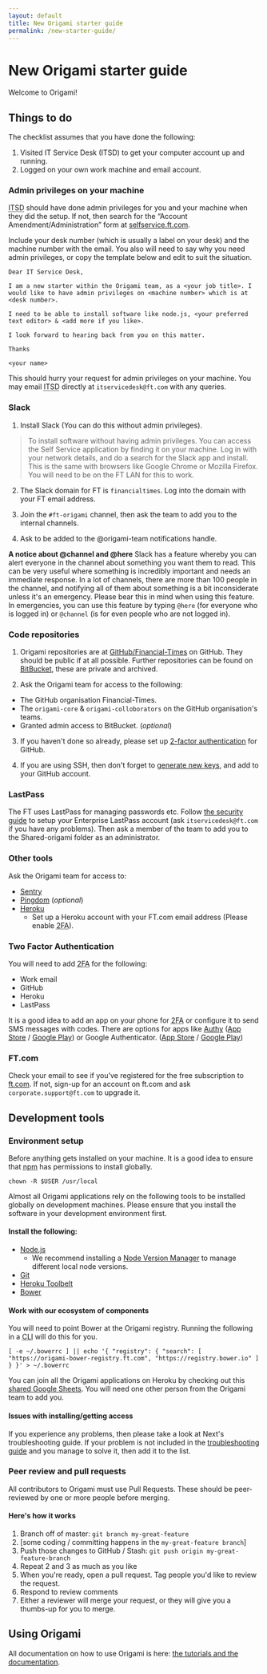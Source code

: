 ```yaml
---
layout: default
title: New Origami starter guide
permalink: /new-starter-guide/
---
```


# New Origami starter guide

Welcome to Origami!

## Things to do

The checklist assumes that you have done the following:

1. Visited IT Service Desk (ITSD) to get your computer account up and running.
2. Logged on your own work machine and email account.

### Admin privileges on your machine

<abbr title="IT Services Desk">ITSD</abbr> should have done admin privileges for you and your machine when they did the setup. If not, then search for the &ldquo;Account Amendment/Administration&rdquo; form at [selfservice.ft.com](http://selfservice.ft.com).

Include your desk number (which is usually a label on your desk) and the machine number with the email. You also will need to say why you need admin privileges, or copy the template below and edit to suit the situation.

```
Dear IT Service Desk,

I am a new starter within the Origami team, as a <your job title>. I would like to have admin privileges on <machine number> which is at <desk number>.

I need to be able to install software like node.js, <your preferred text editor> & <add more if you like>.

I look forward to hearing back from you on this matter.

Thanks

<your name>
```

This should hurry your request for admin privileges on your machine. You may email <abbr title="IT Services Desk">ITSD</abbr> directly at `itservicedesk@ft.com` with any queries.

### Slack

1. Install Slack (You can do this without admin privileges).
  > To install software without having admin privileges. You can access the Self Service application by finding it on your machine. Log in with your network details, and do a search for the Slack app and install. This is the same with browsers like Google Chrome or Mozilla Firefox. You will need to be on the FT LAN for this to work.

2. The Slack domain for FT is `financialtimes`. Log into the domain with your FT email address.

3. Join the `#ft-origami` channel, then ask the team to add you to the internal channels.

4. Ask to be added to the @origami-team notifications handle.

**A notice about @channel and @here** Slack has a feature whereby you can alert everyone in the channel about something you want them to read.  This can be very useful where something is incredibly important and needs an immediate response. In a lot of channels, there are more than 100 people in the channel, and notifying all of them about something is a bit inconsiderate unless it's an emergency. Please bear this in mind when using this feature.
In emergencies, you can use this feature by typing `@here` (for everyone who is logged in) or `@channel` (is for even people who are not logged in).

### Code repositories

1. Origami repositories are at [GitHub/Financial-Times](https://github.com/Financial-Times) on GitHub. They should be public if at all possible. Further repositories can be found on [BitBucket](http://git.svc.ft.com/), these are private and archived.

2. Ask the Origami team for access to the following:
  - The GitHub organisation Financial-Times.
  - The `origami-core` & `origami-colloborators` on the GitHub organisation's teams.
  - Granted admin access to BitBucket. (_optional_)

3. If you haven't done so already, please set up [2-factor authentication](https://help.github.com/articles/about-two-factor-authentication/) for GitHub.

4. If you are using SSH, then don't forget to [generate new keys](https://help.github.com/articles/generating-an-ssh-key/), and add to your GitHub account.

### LastPass

The FT uses LastPass for managing passwords etc. Follow [the security guide](https://sites.google.com/a/ft.com/security/security-guides/lastpass) to setup your Enterprise LastPass account (ask `itservicedesk@ft.com` if you have any problems). Then ask a member of the team to add you to the Shared-origami folder as an administrator.

### Other tools

Ask the Origami team for access to:

- [Sentry](https://app.getsentry.com/auth/login/financial-times/)
- [Pingdom](https://www.pingdom.com/) (_optional_)
- [Heroku](https://www.heroku.com/)
  - Set up a Heroku account with your FT.com email address (Please enable <abbr title="Two Factor Authentication">2FA</abbr>).

### Two Factor Authentication

You will need to add <abbr title="Two Factor Authentication">2FA</abbr> for the following:

- Work email
- GitHub
- Heroku
- LastPass

It is a good idea to add an app on your phone for <abbr title="Two Factor Authentication">2FA</abbr> or configure it to send SMS messages with codes. There are options for apps like [Authy](https://www.authy.com/) ([App Store](https://itunes.apple.com/gb/app/authy/id494168017) / [Google Play](https://play.google.com/store/apps/details?id=com.authy.authy)) or Google Authenticator. ([App Store](https://itunes.apple.com/gb/app/google-authenticator/id388497605) / [Google Play](https://play.google.com/store/apps/details?id=com.google.android.apps.authenticator2))

### FT.com

Check your email to see if you’ve registered for the free subscription to [ft.com](https://www.ft.com/). If not, sign-up for an account on ft.com and ask `corporate.support@ft.com` to upgrade it.

## Development tools

### Environment setup

Before anything gets installed on your machine. It is a good idea to ensure that <abbr title="Node Package Manager">npm</abbr> has permissions to install globally.

```
chown -R $USER /usr/local
```

Almost all Origami applications rely on the following tools to be installed globally on development machines. Please ensure that you install the software in your development environment first.

#### Install the following:

- [Node.js](https://nodejs.org/)
  - We recommend installing a [Node Version Manager](https://github.com/creationix/nvm) to manage different local node versions.
- [Git](https://git-scm.com/)
- [Heroku Toolbelt](https://toolbelt.heroku.com/)
- [Bower](http://bower.io/)

#### Work with our ecosystem of components

You will need to point Bower at the Origami registry. Running the following in a <abbr title="Command Line Interface">CLI</abbr> will do this for you.

```
[ -e ~/.bowerrc ] || echo '{ "registry": { "search": [ "https://origami-bower-registry.ft.com", "https://registry.bower.io" ] } }' > ~/.bowerrc
```

You can join all the Origami applications on Heroku by checking out this [shared Google Sheets](https://docs.google.com/a/ft.com/spreadsheets/d/1xk1tyn60ZCmLk1I39Dot-08c9pBJeeX3g9MDENDqjKk/edit?usp=drive_web). You will need one other person from the Origami team to add you.

#### Issues with installing/getting access

If you experience any problems, then please take a look at Next's troubleshooting guide. If your problem is not included in the [troubleshooting guide](http://financial-times.github.io/next/docs/developer-guide/troubleshooting/) and you manage to solve it, then add it to the list.

### Peer review and pull requests

All contributors to Origami must use Pull Requests. These should be peer-reviewed by one or more people before merging.

#### Here's how it works

1. Branch off of master: `git branch my-great-feature`
2. [some coding / committing happens in the `my-great-feature branch`]
3. Push those changes to GitHub / Stash: `git push origin my-great-feature-branch`
4. Repeat 2 and 3 as much as you like
5. When you're ready, open a pull request. Tag people you'd like to review the request.
6. Respond to review comments
7. Either a reviewer will merge your request, or they will give you a thumbs-up for you to merge.

## Using Origami

All documentation on how to use Origami is here: [the tutorials and the documentation](http://origami.ft.com/).
